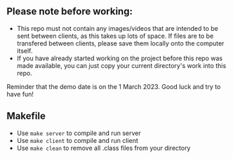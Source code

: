 ## Please note before working:
- This repo must not contain any images/videos that are intended to be sent between clients, as this takes up lots of space. If files are to be transfered between clients, please save them locally onto the computer itself.
- If you have already started working on the project before this repo was made available, you can just copy your current directory's work into this repo.

Reminder that the demo date is on the 1 March 2023. Good luck and try to have fun!

## Makefile
- Use `make server` to compile and run server
- Use `make client` to compile and run client
- Use `make clean` to remove all .class files from your directory
